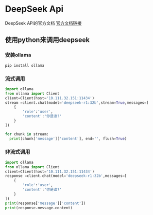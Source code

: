 # DeepSeek Api
DeepSeek APi的官方文档 [官方文档链接](https://api-docs.deepseek.com/zh-cn/guides/reasoning_model)

## 使用python来调用deepseek
### 安装ollama
```
pip install ollama
```

### 流式调用
```python
import ollama
from ollama import Client
client=Client(host='10.111.32.151:11434')
stream =client.chat(model='deepseek-r1:32b',stream=True,messages=[
    {
        'role':'user',
        'content':'你是谁?'
    }
])

for chunk in stream:
  print(chunk['message']['content'], end='', flush=True)
```

### 非流式调用
```python
import ollama
from ollama import Client
client=Client(host='10.111.32.151:11434')
response =client.chat(model='deepseek-r1:32b',messages=[
    {
        'role':'user',
        'content':'你是谁?'
    }
])
print(response['message']['content'])
print(response.message.content)
```
